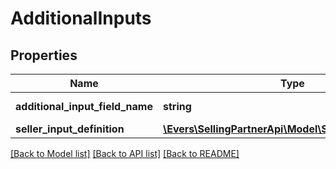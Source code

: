 # AdditionalInputs

## Properties
Name | Type | Description | Notes
------------ | ------------- | ------------- | -------------
**additional_input_field_name** | **string** | The field name. | [optional] 
**seller_input_definition** | [**\Evers\SellingPartnerApi\Model\SellerInputDefinition**](SellerInputDefinition.md) |  | [optional] 

[[Back to Model list]](../README.md#documentation-for-models) [[Back to API list]](../README.md#documentation-for-api-endpoints) [[Back to README]](../README.md)


